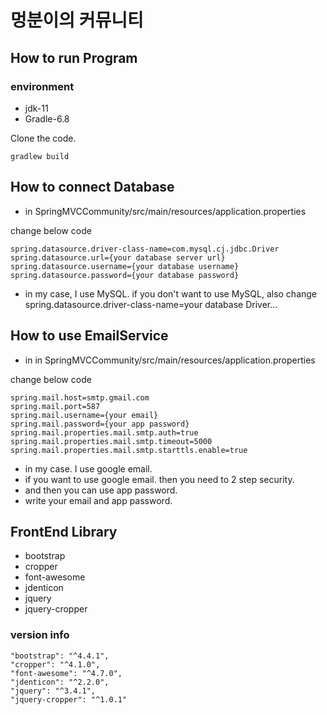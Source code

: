 # 멍분이의 커뮤니티


## How to run Program

### environment
* jdk-11
* Gradle-6.8


Clone the code. 
```
gradlew build
```

## How to connect Database
* in SpringMVCCommunity/src/main/resources/application.properties

change below code
```
spring.datasource.driver-class-name=com.mysql.cj.jdbc.Driver 
spring.datasource.url={your database server url}
spring.datasource.username={your database username}
spring.datasource.password={your database password}
```

* in my case, I use MySQL. if you don't want to use MySQL, also change spring.datasource.driver-class-name=your database Driver...


## How to use EmailService
* in in SpringMVCCommunity/src/main/resources/application.properties

change below code
```
spring.mail.host=smtp.gmail.com
spring.mail.port=587
spring.mail.username={your email}
spring.mail.password={your app password}
spring.mail.properties.mail.smtp.auth=true
spring.mail.properties.mail.smtp.timeout=5000
spring.mail.properties.mail.smtp.starttls.enable=true
```

* in my case. I use google email. 
* if you want to use google email. then you need to 2 step security.
* and then you can use app password.
* write your email and app password.

## FrontEnd Library
* bootstrap
* cropper
* font-awesome
* jdenticon
* jquery
* jquery-cropper

### version info
```
"bootstrap": "^4.4.1",
"cropper": "^4.1.0",
"font-awesome": "^4.7.0",
"jdenticon": "^2.2.0",
"jquery": "^3.4.1",
"jquery-cropper": "^1.0.1"
```
